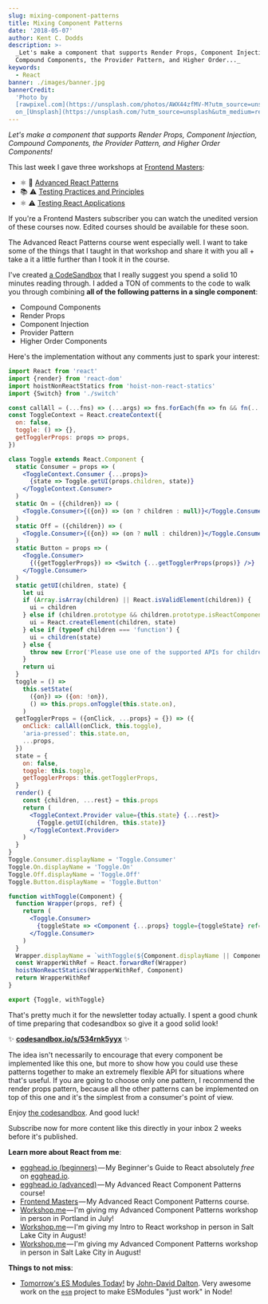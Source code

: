 ```yaml
---
slug: mixing-component-patterns
title: Mixing Component Patterns
date: '2018-05-07'
author: Kent C. Dodds
description: >-
  _Let's make a component that supports Render Props, Component Injection,
  Compound Components, the Provider Pattern, and Higher Order..._
keywords:
  - React
banner: ./images/banner.jpg
bannerCredit:
  'Photo by
  [rawpixel.com](https://unsplash.com/photos/AWX44zfMV-M?utm_source=unsplash&utm_medium=referral&utm_content=creditCopyText)
  on_[Unsplash](https://unsplash.com/?utm_source=unsplash&utm_medium=referral&utm_content=creditCopyText)'
---
```


_Let's make a component that supports Render Props, Component Injection,
Compound Components, the Provider Pattern, and Higher Order Components!_

This last week I gave three workshops at
[Frontend Masters](https://frontendmasters.com/):

- ⚛️ 💯
  [Advanced React Patterns](https://frontendmasters.com/workshops/advanced-react-patterns/)
- 📚 ⚠️
  [Testing Practices and Principles](https://frontendmasters.com/workshops/testing-practices-principles/)
- ⚛️ ⚠️
  [Testing React Applications](https://frontendmasters.com/workshops/testing-react-apps/)

If you're a Frontend Masters subscriber you can watch the unedited version of
these courses now. Edited courses should be available for these soon.

The Advanced React Patterns course went especially well. I want to take some of
the things that I taught in that workshop and share it with you all + take a it
a little further than I took it in the course.

I've created [a CodeSandbox](https://codesandbox.io/s/534rnk5yyx) that I really
suggest you spend a solid 10 minutes reading through. I added a TON of comments
to the code to walk you through combining **all of the following patterns in a
single component**:

- Compound Components
- Render Props
- Component Injection
- Provider Pattern
- Higher Order Components

Here's the implementation without any comments just to spark your interest:

```jsx
import React from 'react'
import {render} from 'react-dom'
import hoistNonReactStatics from 'hoist-non-react-statics'
import {Switch} from './switch'

const callAll = (...fns) => (...args) => fns.forEach(fn => fn && fn(...args))
const ToggleContext = React.createContext({
  on: false,
  toggle: () => {},
  getTogglerProps: props => props,
})

class Toggle extends React.Component {
  static Consumer = props => (
    <ToggleContext.Consumer {...props}>
      {state => Toggle.getUI(props.children, state)}
    </ToggleContext.Consumer>
  )
  static On = ({children}) => (
    <Toggle.Consumer>{({on}) => (on ? children : null)}</Toggle.Consumer>
  )
  static Off = ({children}) => (
    <Toggle.Consumer>{({on}) => (on ? null : children)}</Toggle.Consumer>
  )
  static Button = props => (
    <Toggle.Consumer>
      {({getTogglerProps}) => <Switch {...getTogglerProps(props)} />}
    </Toggle.Consumer>
  )
  static getUI(children, state) {
    let ui
    if (Array.isArray(children) || React.isValidElement(children)) {
      ui = children
    } else if (children.prototype && children.prototype.isReactComponent) {
      ui = React.createElement(children, state)
    } else if (typeof children === 'function') {
      ui = children(state)
    } else {
      throw new Error('Please use one of the supported APIs for children')
    }
    return ui
  }
  toggle = () =>
    this.setState(
      ({on}) => ({on: !on}),
      () => this.props.onToggle(this.state.on),
    )
  getTogglerProps = ({onClick, ...props} = {}) => ({
    onClick: callAll(onClick, this.toggle),
    'aria-pressed': this.state.on,
    ...props,
  })
  state = {
    on: false,
    toggle: this.toggle,
    getTogglerProps: this.getTogglerProps,
  }
  render() {
    const {children, ...rest} = this.props
    return (
      <ToggleContext.Provider value={this.state} {...rest}>
        {Toggle.getUI(children, this.state)}
      </ToggleContext.Provider>
    )
  }
}
Toggle.Consumer.displayName = 'Toggle.Consumer'
Toggle.On.displayName = 'Toggle.On'
Toggle.Off.displayName = 'Toggle.Off'
Toggle.Button.displayName = 'Toggle.Button'

function withToggle(Component) {
  function Wrapper(props, ref) {
    return (
      <Toggle.Consumer>
        {toggleState => <Component {...props} toggle={toggleState} ref={ref} />}
      </Toggle.Consumer>
    )
  }
  Wrapper.displayName = `withToggle(${Component.displayName || Component.name})`
  const WrapperWithRef = React.forwardRef(Wrapper)
  hoistNonReactStatics(WrapperWithRef, Component)
  return WrapperWithRef
}

export {Toggle, withToggle}
```

That's pretty much it for the newsletter today actually. I spent a good chunk of
time preparing that codesandbox so give it a good solid look!

✨ [**codesandbox.io/s/534rnk5yyx**](https://codesandbox.io/s/534rnk5yyx) ✨

The idea isn't necessarily to encourage that every component be implemented like
this one, but more to show how you could use these patterns together to make an
extremely flexible API for situations where that's useful. If you are going to
choose only one pattern, I recommend the render props pattern, because all the
other patterns can be implemented on top of this one and it's the simplest from
a consumer's point of view.

Enjoy [the codesandbox](https://codesandbox.io/s/534rnk5yyx). And good luck!

<figcaption>
  Subscribe now for more content like this directly in your inbox 2 weeks before
  it's published.
</figcaption>

**Learn more about React from me**:

- [egghead.io (beginners)](http://kcd.im/beginner-react) — My Beginner's Guide
  to React absolutely _free_ on [egghead.io](http://egghead.io/).
- [egghead.io (advanced)](http://kcd.im/advanced-react) — My Advanced React
  Component Patterns course!
- [Frontend Masters](https://frontendmasters.com/courses/advanced-react-patterns/) — My
  Advanced React Component Patterns course.
- [Workshop.me](https://workshop.me/2018-07-advanced-react?a=kent) — I'm giving
  my Advanced Component Patterns workshop in person in Portland in July!
- [Workshop.me](https://workshop.me/2018-08-react-intro?a=kent) — I'm giving my
  Intro to React workshop in person in Salt Lake City in August!
- [Workshop.me](https://workshop.me/2018-08-advanced-react?a=kent) — I'm giving
  my Advanced Component Patterns workshop in person in Salt Lake City in August!

**Things to not miss**:

- [Tomorrow's ES Modules Today!](https://medium.com/web-on-the-edge/tomorrows-es-modules-today-c53d29ac448c)
  by [John-David Dalton](https://twitter.com/jdalton/status/979052310843174913).
  Very awesome work on the [`esm`](https://www.npmjs.com/package/esm) project to
  make ESModules "just work" in Node!
